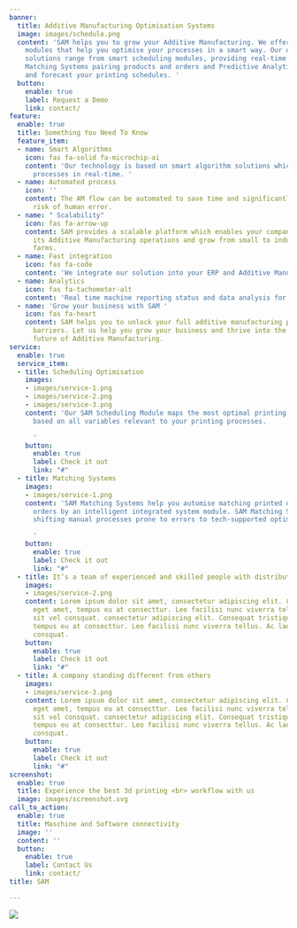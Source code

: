 ```yaml
---
banner:
  title: Additive Manufacturing Optimisation Systems
  image: images/schedule.png
  content: 'SAM helps you to grow your Additive Manufacturing. We offer different
    modules that help you optimise your processes in a smart way. Our data driven
    solutions range from smart scheduling modules, providing real-time configuration,
    Matching Systems pairing products and orders and Predictive Analytics to plan
    and forecast your printing schedules. '
  button:
    enable: true
    label: Request a Demo
    link: contact/
feature:
  enable: true
  title: Something You Need To Know
  feature_item:
  - name: Smart Algorithms
    icon: fas fa-solid fa-microchip-ai
    content: 'Our technology is based on smart algorithm solutions which optimise
      processes in real-time. '
  - name: Automated process
    icon: ''
    content: The AM flow can be automated to save time and significantly reduce the
      risk of human error.
  - name: " Scalability"
    icon: fas fa-arrow-up
    content: SAM provides a scalable platform which enables your company to expand
      its Additive Manufacturing operations and grow from small to industrial 3D printer
      farms.
  - name: Fast integration
    icon: fas fa-code
    content: 'We integrate our solution into your ERP and Additive Manufacturing Systems. '
  - name: Analytics
    icon: fas fa-tachometer-alt
    content: 'Real time machine reporting status and data analysis for future Efficiency '
  - name: 'Grow your business with SAM '
    icon: fas fa-heart
    content: SAM helps you to unlock your full additive manufacturing potential.  scalability
      barriers. Let us help you grow your business and thrive into the revolutionary
      future of Additive Manufacturing.
service:
  enable: true
  service_item:
  - title: Scheduling Optimisation
    images:
    - images/service-1.png
    - images/service-2.png
    - images/service-3.png
    content: 'Our SAM Scheduling Module maps the most optimal printing orders decisions
      based on all variables relevant to your printing processes.

      '
    button:
      enable: true
      label: Check it out
      link: "#"
  - title: Matching Systems
    images:
    - images/service-1.png
    content: 'SAM Matching Systems help you automise matching printed objects with
      orders by an intelligent integrated system module. SAM Matching Systems helps
      shifting manual processes prone to errors to tech-supported optimised processes.

      '
    button:
      enable: true
      label: Check it out
      link: "#"
  - title: It’s a team of experienced and skilled people with distributions
    images:
    - images/service-2.png
    content: Lorem ipsum dolor sit amet, consectetur adipiscing elit. Consequat tristique
      eget amet, tempus eu at consecttur. Leo facilisi nunc viverra tellus. Ac laoreet
      sit vel consquat. consectetur adipiscing elit. Consequat tristique eget amet,
      tempus eu at consecttur. Leo facilisi nunc viverra tellus. Ac laoreet sit vel
      consquat.
    button:
      enable: true
      label: Check it out
      link: "#"
  - title: A company standing different from others
    images:
    - images/service-3.png
    content: Lorem ipsum dolor sit amet, consectetur adipiscing elit. Consequat tristique
      eget amet, tempus eu at consecttur. Leo facilisi nunc viverra tellus. Ac laoreet
      sit vel consquat. consectetur adipiscing elit. Consequat tristique eget amet,
      tempus eu at consecttur. Leo facilisi nunc viverra tellus. Ac laoreet sit vel
      consquat.
    button:
      enable: true
      label: Check it out
      link: "#"
screenshot:
  enable: true
  title: Experience the best 3d printing <br> workflow with us
  image: images/screenshot.svg
call_to_action:
  enable: true
  title: Maschine and Software connectivity
  image: ''
  content: ''
  button:
    enable: true
    label: Contact Us
    link: contact/
title: SAM

---
```

![](/images/logo.png)